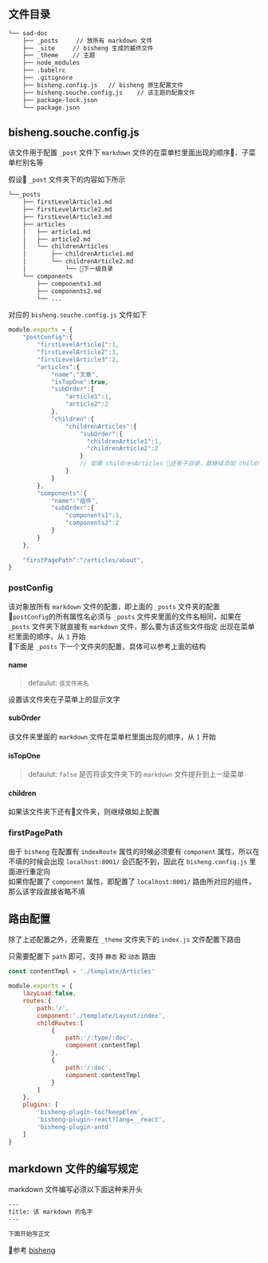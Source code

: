## 文件目录
```bash
└── sad-doc
    ├── _posts     // 放所有 markdown 文件
    ├── _site     // bisheng 生成的最终文件
    ├── _theme    // 主题
    ├── node_modules
    ├── .babelrc
    ├── .gitignore
    ├── bisheng.config.js   // bisheng 原生配置文件
    ├── bisheng.souche.config.js    // 该主题的配置文件
    ├── package-lock.json
    └── package.json
```



## bisheng.souche.config.js
该文件用于配置 `_post` 文件下 `markdown` 文件的在菜单栏里面出现的顺序、子菜单栏别名等

假设 `_post` 文件夹下的内容如下所示
```bash
└──_posts
    ├── firstLevelArticle1.md
    ├── firstLevelArticle2.md
    ├── firstLevelArticle3.md
    ├── articles
    │   ├── article1.md
    │   ├── article2.md
    │   └── childrenArticles
    │       ├── childrenArticle1.md
    │       └── childrenArticle2.md
    │           └── 下一级目录
    └── components
        ├── components1.md
        ├── components2.md
        └── ...
```

对应的 `bisheng.souche.config.js` 文件如下

```js
module.exports = {
    "postConfig":{ 
        "firstLevelArticle1":1,
        "firstLevelArticle2":3,
        "firstLevelArticle3":2,
        "articles":{ 
            "name":"文章", 
            "isTopOne":true,  
            "subOrder":{   
                "article1":1,
                "article2":2
            },
            "children":{
                "childrenArticles":{
                    "subOrder":{
                      "childrenArticle1":1,
                      "childrenArticle2":2
                    }
                    // 如果 childrenArticles 还有子目录，就继续添加 children 属性，结构于此一致
                }
            }
        },
        "components":{
            "name":"组件",  
            "subOrder":{
                "components1":1,
                "components2":2
            }
        }
    },
    
    "firstPagePath":"/articles/about",  
}
```



### postConfig
该对象放所有 `markdown` 文件的配置，即上面的 `_posts` 文件夹的配置  
`postConfig`的所有属性名必须与 `_posts` 文件夹里面的文件名相同，如果在 `_posts` 文件夹下就直接有 `markdown` 文件，那么要为该这些文件指定 出现在菜单栏里面的顺序，从 `1` 开始  

下面是 `_posts` 下一个文件夹的配置，具体可以参考上面的结构  

#### name
> defaulut: `该文件夹名`  

设置该文件夹在子菜单上的显示文字


#### subOrder
该文件夹里面的 `markdown` 文件在菜单栏里面出现的顺序，从 `1` 开始


#### isTopOne
> defaulut:  `false`
是否将该文件夹下的 `markdown` 文件提升到上一级菜单


#### children
如果该文件夹下还有文件夹，则继续做如上配置




### firstPagePath
由于 `bisheng` 在配置有 `indexRoute` 属性的时候必须要有 `component` 属性，所以在不填的时候会出现 `localhost:8001/` 会匹配不到，因此在 `bisheng.config.js` 里面进行重定向  
如果你配置了 `component` 属性，即配置了 `localhost:8001/` 路由所对应的组件，那么该字段直接省略不填


## 路由配置  
除了上述配置之外，还需要在 `_theme` 文件夹下的 `index.js` 文件配置下路由

只需要配置下 `path` 即可，支持 `静态` 和 `动态` 路由

```js
const contentTmpl = './template/Articles'

module.exports = {
    lazyLoad:false,
    routes:{
        path:'/',
        component:'./template/Layout/index',
        childRoutes:[ 
            {
                path:'/:type/:doc',
                component:contentTmpl
            },
            {
                path:'/:doc',
                component:contentTmpl
            }
        ]
    },
    plugins: [
        'bisheng-plugin-toc?keepElem',
        'bisheng-plugin-react?lang=__react',
        'bisheng-plugin-antd'
    ]
}
```



## markdown 文件的编写规定
markdown 文件编写必须以下面这种来开头
```bash
---
title: 该 markdown 的名字
---

下面开始写正文
```


参考 [bisheng](https://github.com/benjycui/bisheng/blob/master/README.md)
